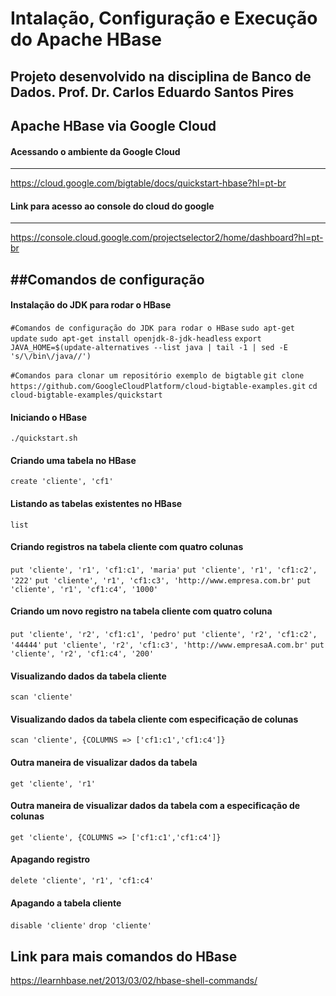 # Intalação, Configuração e Execução do Apache HBase
Projeto desenvolvido na disciplina de Banco de Dados.
Prof. Dr. Carlos Eduardo Santos Pires
-----

## Apache HBase via Google Cloud

#### Acessando o ambiente da Google Cloud
-----
https://cloud.google.com/bigtable/docs/quickstart-hbase?hl=pt-br

#### Link para acesso ao console do cloud do google
-----
https://console.cloud.google.com/projectselector2/home/dashboard?hl=pt-br



##Comandos de configuração
-----

#### Instalação do JDK para rodar o HBase
``#Comandos de configuração do JDK para rodar o HBase``
``sudo apt-get update``
``sudo apt-get install openjdk-8-jdk-headless``
``export JAVA_HOME=$(update-alternatives --list java | tail -1 | sed -E 's/\/bin\/java//')``

``#Comandos para clonar um repositório exemplo de bigtable``
``git clone https://github.com/GoogleCloudPlatform/cloud-bigtable-examples.git``
``cd cloud-bigtable-examples/quickstart``

#### Iniciando o HBase
``./quickstart.sh``

#### Criando uma tabela no HBase
``create 'cliente', 'cf1'``

#### Listando as tabelas existentes no HBase
``list``

#### Criando registros na tabela cliente com quatro colunas
``put 'cliente', 'r1', 'cf1:c1', 'maria'``
``put 'cliente', 'r1', 'cf1:c2', '222'``
``put 'cliente', 'r1', 'cf1:c3', 'http://www.empresa.com.br'``
``put 'cliente', 'r1', 'cf1:c4', '1000'``

#### Criando um novo registro na tabela cliente com quatro coluna 
``put 'cliente', 'r2', 'cf1:c1', 'pedro'``
``put 'cliente', 'r2', 'cf1:c2', '44444'``
``put 'cliente', 'r2', 'cf1:c3', 'http://www.empresaA.com.br'``
``put 'cliente', 'r2', 'cf1:c4', '200'``

#### Visualizando dados da tabela cliente
``scan 'cliente'``

#### Visualizando dados da tabela cliente com especificação de colunas
``scan 'cliente', {COLUMNS => ['cf1:c1','cf1:c4']}``

#### Outra maneira de visualizar dados da tabela
``get 'cliente', 'r1'``

#### Outra maneira de visualizar dados da tabela com a especificação de colunas
``get 'cliente', {COLUMNS => ['cf1:c1','cf1:c4']}``

#### Apagando registro
``delete 'cliente', 'r1', 'cf1:c4'``

#### Apagando a tabela cliente
``disable 'cliente'``
``drop 'cliente'``

## Link para mais comandos do HBase
https://learnhbase.net/2013/03/02/hbase-shell-commands/
